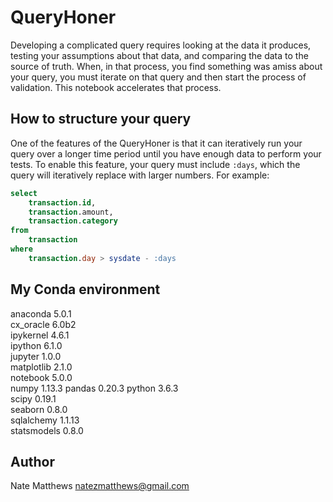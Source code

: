 # QueryHoner

Developing a complicated query requires looking at the data it produces, testing your assumptions about that data, and comparing the data to the source of truth. When, in that process, you find something was amiss about your query, you must iterate on that query and then start the process of validation. This notebook accelerates that process.

## How to structure your query

One of the features of the QueryHoner is that it can iteratively run your query over a longer time period until you have enough data to perform your tests. To enable this feature, your query must include `:days`, which the query will iteratively replace with larger numbers. For example:

```sql
select
    transaction.id,
    transaction.amount,
    transaction.category
from
    transaction
where
    transaction.day > sysdate - :days
```

## My Conda environment

anaconda                  5.0.1   
cx_oracle                 6.0b2           
ipykernel                 4.6.1   
ipython                   6.1.0   
jupyter                   1.0.0   
matplotlib                2.1.0   
notebook                  5.0.0   
numpy                     1.13.3 
pandas                    0.20.3
python                    3.6.3  
scipy                     0.19.1  
seaborn                   0.8.0   
sqlalchemy                1.1.13  
statsmodels               0.8.0 

## Author

Nate Matthews
natezmatthews@gmail.com
